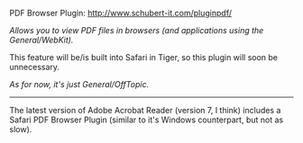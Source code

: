 PDF Browser Plugin: http://www.schubert-it.com/pluginpdf/

*Allows you to view PDF files in browsers (and applications using the General/WebKit).*

This feature will be/is built into Safari in Tiger, so this plugin will soon be unnecessary.

*As for now, it's just General/OffTopic.*

----

The latest version of Adobe Acrobat Reader (version 7, I think) includes a Safari PDF Browser Plugin (similar to it's Windows counterpart, but not as slow).